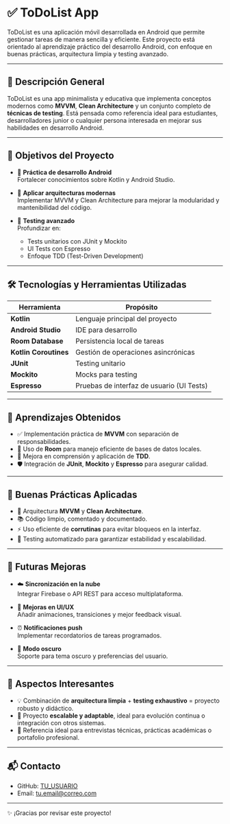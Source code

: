 # ✅ ToDoList App

ToDoList es una aplicación móvil desarrollada en Android que permite gestionar tareas de manera sencilla y eficiente. Este proyecto está orientado al aprendizaje práctico del desarrollo Android, con enfoque en buenas prácticas, arquitectura limpia y testing avanzado.

---

## 📌 Descripción General

ToDoList es una app minimalista y educativa que implementa conceptos modernos como **MVVM**, **Clean Architecture** y un conjunto completo de **técnicas de testing**. Está pensada como referencia ideal para estudiantes, desarrolladores junior o cualquier persona interesada en mejorar sus habilidades en desarrollo Android.

---

## 🎯 Objetivos del Proyecto

- 📱 **Práctica de desarrollo Android**  
  Fortalecer conocimientos sobre Kotlin y Android Studio.

- 🧱 **Aplicar arquitecturas modernas**  
  Implementar MVVM y Clean Architecture para mejorar la modularidad y mantenibilidad del código.

- 🧪 **Testing avanzado**  
  Profundizar en:
  - Tests unitarios con JUnit y Mockito  
  - UI Tests con Espresso  
  - Enfoque TDD (Test-Driven Development)

---

## 🛠️ Tecnologías y Herramientas Utilizadas

| Herramienta          | Propósito                                |
|----------------------|-------------------------------------------|
| **Kotlin**           | Lenguaje principal del proyecto           |
| **Android Studio**   | IDE para desarrollo                       |
| **Room Database**    | Persistencia local de tareas              |
| **Kotlin Coroutines**| Gestión de operaciones asincrónicas      |
| **JUnit**            | Testing unitario                          |
| **Mockito**          | Mocks para testing                        |
| **Espresso**         | Pruebas de interfaz de usuario (UI Tests) |

---

## 🧠 Aprendizajes Obtenidos

- ✅ Implementación práctica de **MVVM** con separación de responsabilidades.
- 🧩 Uso de **Room** para manejo eficiente de bases de datos locales.
- 🧪 Mejora en comprensión y aplicación de **TDD**.
- 🛡️ Integración de **JUnit**, **Mockito** y **Espresso** para asegurar calidad.

---

## 🚀 Buenas Prácticas Aplicadas

- 📐 Arquitectura **MVVM** y **Clean Architecture**.
- 📚 Código limpio, comentado y documentado.
- ⚡ Uso eficiente de **corrutinas** para evitar bloqueos en la interfaz.
- 🧪 Testing automatizado para garantizar estabilidad y escalabilidad.

---

## 🔄 Futuras Mejoras

- ☁️ **Sincronización en la nube**  
  Integrar Firebase o API REST para acceso multiplataforma.

- 🎨 **Mejoras en UI/UX**  
  Añadir animaciones, transiciones y mejor feedback visual.

- ⏰ **Notificaciones push**  
  Implementar recordatorios de tareas programados.

- 🌙 **Modo oscuro**  
  Soporte para tema oscuro y preferencias del usuario.

---

## 🌟 Aspectos Interesantes

- 💡 Combinación de **arquitectura limpia** + **testing exhaustivo** = proyecto robusto y didáctico.
- 🔄 Proyecto **escalable y adaptable**, ideal para evolución continua o integración con otros sistemas.
- 🧰 Referencia ideal para entrevistas técnicas, prácticas académicas o portafolio profesional.

---

## 📬 Contacto

- GitHub: [TU_USUARIO](https://github.com/TU_USUARIO)  
- Email: [tu.email@correo.com](mailto:tu.email@correo.com)

---

✨ ¡Gracias por revisar este proyecto!
